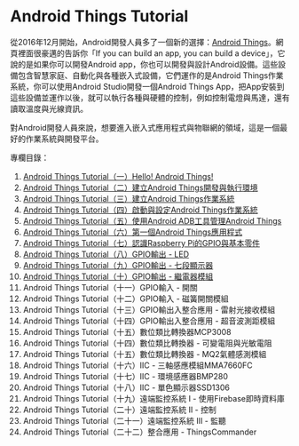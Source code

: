 # Android Things Tutorial

從2016年12月開始，Android開發人員多了一個新的選擇：[Android Things](https://developer.android.com/things/index.html)。網頁裡面很豪邁的告訴你「If you can build an app, you can build a device」，它說的是如果你可以開發Android app，你也可以開發與設計Android設備。這些設備包含智慧家庭、自動化與各種嵌入式設備，它們運作的是Android Things作業系統，你可以使用Android Studio開發一個Android Things App，把App安裝到這些設備並運作以後，就可以執行各種與硬體的控制，例如控制電燈與馬達，還有讀取溫度與光線資訊。

對Android開發人員來說，想要進入嵌入式應用程式與物聯網的領域，這是一個最好的作業系統與開發平台。

專欄目錄：

1. [Android Things Tutorial（一）Hello! Android Things!](http://www.codedata.com.tw/java/att01/)
2. [Android Things Tutorial（二）建立Android Things開發與執行環境](http://www.codedata.com.tw/java/att02/)
3. [Android Things Tutorial（三）建立Android Things作業系統](http://www.codedata.com.tw/java/att03/)
4. [Android Things Tutorial（四）啟動與設定Android Things作業系統](http://www.codedata.com.tw/java/att04/)
5. [Android Things Tutorial（五）使用Android ADB工具管理Android Things](http://www.codedata.com.tw/java/att05/)
6. [Android Things Tutorial（六）第一個Android Things應用程式](http://www.codedata.com.tw/java/att06/)
7. [Android Things Tutorial（七）認識Raspberry Pi的GPIO與基本零件](http://www.codedata.com.tw/java/att07/)
8. [Android Things Tutorial（八）GPIO輸出 - LED](http://www.codedata.com.tw/java/att08/)
9. [Android Things Tutorial（九）GPIO輸出 - 七段顯示器](http://www.codedata.com.tw/java/att09/)
10. [Android Things Tutorial（十）GPIO輸出 - 繼電器模組](http://www.codedata.com.tw/java/att10/)
11. Android Things Tutorial（十一）GPIO輸入 - 開關
12. Android Things Tutorial（十二）GPIO輸入 - 磁簧開關模組
13. Android Things Tutorial（十三）GPIO輸出入整合應用 - 雷射光接收模組
14. Android Things Tutorial（十四）GPIO輸出入整合應用 - 超音波測距模組
15. Android Things Tutorial（十五）數位類比轉換器MCP3008
16. Android Things Tutorial（十四）數位類比轉換器 - 可變電阻與光敏電阻
17. Android Things Tutorial（十五）數位類比轉換器 - MQ2氣體感測模組
18. Android Things Tutorial（十六）IIC - 三軸感應模組MMA7660FC
19. Android Things Tutorial（十七）IIC - 環境感應器BMP280
20. Android Things Tutorial（十八）IIC - 單色顯示器SSD1306
21. Android Things Tutorial（十九）遠端監控系統 I - 使用Firebase即時資料庫
22. Android Things Tutorial（二十）遠端監控系統 II - 控制
23. Android Things Tutorial（二十一）遠端監控系統 III - 監聽
24. Android Things Tutorial（二十二）整合應用 - ThingsCommander
